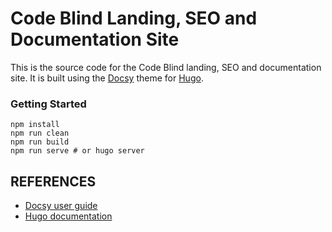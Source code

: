 # Code Blind Landing, SEO and Documentation Site

This is the source code for the Code Blind landing, SEO and documentation site. It is built using the [Docsy](https://www.docsy.dev/) theme for [Hugo](https://gohugo.io/).

### Getting Started

```console
npm install
npm run clean
npm run build
npm run serve # or hugo server
```


## REFERENCES
* [Docsy user guide](https://docsy.dev/docs)
* [Hugo documentation](https://gohugo.io/documentation/)
